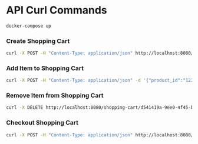 # API Curl Commands

```bash
docker-compose up
```

### Create Shopping Cart

```bash
curl -X POST -H "Content-Type: application/json" http://localhost:8080/shopping-cart
```

### Add Item to Shopping Cart

```bash
curl -X POST -H "Content-Type: application/json" -d '{"product_id":"123", "quantity":2}' http://localhost:8080/shopping-cart/d541419a-9ee0-4f45-b1f6-24466abf5f88/item
```

### Remove Item from Shopping Cart

```bash
curl -X DELETE http://localhost:8080/shopping-cart/d541419a-9ee0-4f45-b1f6-24466abf5f88/item/123
```

### Checkout Shopping Cart

```bash
curl -X POST -H "Content-Type: application/json" http://localhost:8080/shopping-cart/d541419a-9ee0-4f45-b1f6-24466abf5f88/checkout
```
